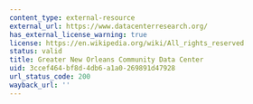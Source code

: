 ```yaml
---
content_type: external-resource
external_url: https://www.datacenterresearch.org/
has_external_license_warning: true
license: https://en.wikipedia.org/wiki/All_rights_reserved
status: valid
title: Greater New Orleans Community Data Center
uid: 3ccef464-bf8d-4db6-a1a0-269891d47928
url_status_code: 200
wayback_url: ''
---
```

